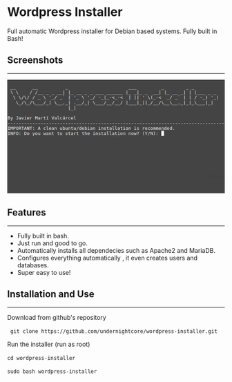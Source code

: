 # Wordpress Installer
Full automatic Wordpress installer for Debian based systems. Fully built in Bash!
## Screenshots
--------------
![](image.png)
## Features
--------------
- Fully built in bash.
- Just run and good to go.
- Automatically installs all dependecies such as Apache2 and MariaDB.
- Configures everything automatically , it even creates users and databases.
- Super easy to use!
## Installation and Use
--------------
Download from github's repository

` git clone https://github.com/undernightcore/wordpress-installer.git`

Run the installer (run as root)

` cd wordpress-installer `

` sudo bash wordpress-installer `
